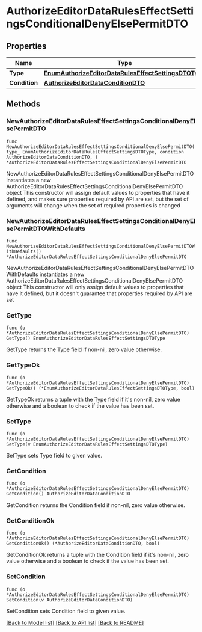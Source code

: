 # AuthorizeEditorDataRulesEffectSettingsConditionalDenyElsePermitDTO

## Properties

Name | Type | Description | Notes
------------ | ------------- | ------------- | -------------
**Type** | [**EnumAuthorizeEditorDataRulesEffectSettingsDTOType**](EnumAuthorizeEditorDataRulesEffectSettingsDTOType.md) |  | 
**Condition** | [**AuthorizeEditorDataConditionDTO**](AuthorizeEditorDataConditionDTO.md) |  | 

## Methods

### NewAuthorizeEditorDataRulesEffectSettingsConditionalDenyElsePermitDTO

`func NewAuthorizeEditorDataRulesEffectSettingsConditionalDenyElsePermitDTO(type_ EnumAuthorizeEditorDataRulesEffectSettingsDTOType, condition AuthorizeEditorDataConditionDTO, ) *AuthorizeEditorDataRulesEffectSettingsConditionalDenyElsePermitDTO`

NewAuthorizeEditorDataRulesEffectSettingsConditionalDenyElsePermitDTO instantiates a new AuthorizeEditorDataRulesEffectSettingsConditionalDenyElsePermitDTO object
This constructor will assign default values to properties that have it defined,
and makes sure properties required by API are set, but the set of arguments
will change when the set of required properties is changed

### NewAuthorizeEditorDataRulesEffectSettingsConditionalDenyElsePermitDTOWithDefaults

`func NewAuthorizeEditorDataRulesEffectSettingsConditionalDenyElsePermitDTOWithDefaults() *AuthorizeEditorDataRulesEffectSettingsConditionalDenyElsePermitDTO`

NewAuthorizeEditorDataRulesEffectSettingsConditionalDenyElsePermitDTOWithDefaults instantiates a new AuthorizeEditorDataRulesEffectSettingsConditionalDenyElsePermitDTO object
This constructor will only assign default values to properties that have it defined,
but it doesn't guarantee that properties required by API are set

### GetType

`func (o *AuthorizeEditorDataRulesEffectSettingsConditionalDenyElsePermitDTO) GetType() EnumAuthorizeEditorDataRulesEffectSettingsDTOType`

GetType returns the Type field if non-nil, zero value otherwise.

### GetTypeOk

`func (o *AuthorizeEditorDataRulesEffectSettingsConditionalDenyElsePermitDTO) GetTypeOk() (*EnumAuthorizeEditorDataRulesEffectSettingsDTOType, bool)`

GetTypeOk returns a tuple with the Type field if it's non-nil, zero value otherwise
and a boolean to check if the value has been set.

### SetType

`func (o *AuthorizeEditorDataRulesEffectSettingsConditionalDenyElsePermitDTO) SetType(v EnumAuthorizeEditorDataRulesEffectSettingsDTOType)`

SetType sets Type field to given value.


### GetCondition

`func (o *AuthorizeEditorDataRulesEffectSettingsConditionalDenyElsePermitDTO) GetCondition() AuthorizeEditorDataConditionDTO`

GetCondition returns the Condition field if non-nil, zero value otherwise.

### GetConditionOk

`func (o *AuthorizeEditorDataRulesEffectSettingsConditionalDenyElsePermitDTO) GetConditionOk() (*AuthorizeEditorDataConditionDTO, bool)`

GetConditionOk returns a tuple with the Condition field if it's non-nil, zero value otherwise
and a boolean to check if the value has been set.

### SetCondition

`func (o *AuthorizeEditorDataRulesEffectSettingsConditionalDenyElsePermitDTO) SetCondition(v AuthorizeEditorDataConditionDTO)`

SetCondition sets Condition field to given value.



[[Back to Model list]](../README.md#documentation-for-models) [[Back to API list]](../README.md#documentation-for-api-endpoints) [[Back to README]](../README.md)


